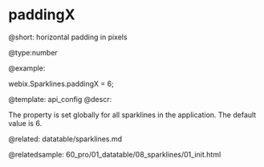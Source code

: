 paddingX
=============

@short:
	horizontal padding in pixels

@type:number

@example:

webix.Sparklines.paddingX = 6;

@template:	api_config
@descr:

The property is set globally for all sparklines in the application. The default value is 6.

@related:
	datatable/sparklines.md
    
@relatedsample:
	60_pro/01_datatable/08_sparklines/01_init.html
    
